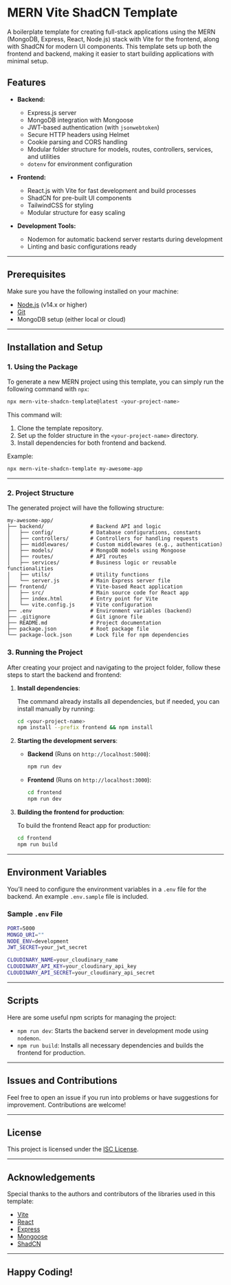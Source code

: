 
# MERN Vite ShadCN Template

A boilerplate template for creating full-stack applications using the MERN (MongoDB, Express, React, Node.js) stack with Vite for the frontend, along with ShadCN for modern UI components. This template sets up both the frontend and backend, making it easier to start building applications with minimal setup.

## Features

- **Backend:**
  - Express.js server
  - MongoDB integration with Mongoose
  - JWT-based authentication (with `jsonwebtoken`)
  - Secure HTTP headers using Helmet
  - Cookie parsing and CORS handling
  - Modular folder structure for models, routes, controllers, services, and utilities
  - `dotenv` for environment configuration

- **Frontend:**
  - React.js with Vite for fast development and build processes
  - ShadCN for pre-built UI components
  - TailwindCSS for styling
  - Modular structure for easy scaling

- **Development Tools:**
  - Nodemon for automatic backend server restarts during development
  - Linting and basic configurations ready

---

## Prerequisites

Make sure you have the following installed on your machine:

- [Node.js](https://nodejs.org/) (v14.x or higher)
- [Git](https://git-scm.com/)
- MongoDB setup (either local or cloud)

---

## Installation and Setup

### 1. Using the Package

To generate a new MERN project using this template, you can simply run the following command with `npx`:

```bash
npx mern-vite-shadcn-template@latest <your-project-name>
```

This command will:
1. Clone the template repository.
2. Set up the folder structure in the `<your-project-name>` directory.
3. Install dependencies for both frontend and backend.

Example:

```bash
npx mern-vite-shadcn-template my-awesome-app
```

---

### 2. Project Structure

The generated project will have the following structure:

```
my-awesome-app/
├── backend/               # Backend API and logic
│   ├── config/            # Database configurations, constants
│   ├── controllers/       # Controllers for handling requests
│   ├── middlewares/       # Custom middlewares (e.g., authentication)
│   ├── models/            # MongoDB models using Mongoose
│   ├── routes/            # API routes
│   ├── services/          # Business logic or reusable functionalities
│   ├── utils/             # Utility functions
│   └── server.js          # Main Express server file
├── frontend/              # Vite-based React application
│   ├── src/               # Main source code for React app
│   ├── index.html         # Entry point for Vite
│   └── vite.config.js     # Vite configuration
├── .env                   # Environment variables (backend)
├── .gitignore             # Git ignore file
├── README.md              # Project documentation
├── package.json           # Root package file
└── package-lock.json      # Lock file for npm dependencies
```

### 3. Running the Project

After creating your project and navigating to the project folder, follow these steps to start the backend and frontend:

1. **Install dependencies**:

   The command already installs all dependencies, but if needed, you can install manually by running:

   ```bash
   cd <your-project-name>
   npm install --prefix frontend && npm install
   ```

2. **Starting the development servers**:

   - **Backend** (Runs on `http://localhost:5000`):

     ```bash
     npm run dev
     ```

   - **Frontend** (Runs on `http://localhost:3000`):

     ```bash
     cd frontend
     npm run dev
     ```

3. **Building the frontend for production**:

   To build the frontend React app for production:

   ```bash
   cd frontend
   npm run build
   ```

---

## Environment Variables

You’ll need to configure the environment variables in a `.env` file for the backend. An example `.env.sample` file is included.
  
### Sample `.env` File

```bash
PORT=5000
MONGO_URI=""
NODE_ENV=development
JWT_SECRET=your_jwt_secret

CLOUDINARY_NAME=your_cloudinary_name
CLOUDINARY_API_KEY=your_cloudinary_api_key
CLOUDINARY_API_SECRET=your_cloudinary_api_secret
```

---

## Scripts

Here are some useful npm scripts for managing the project:

- `npm run dev`: Starts the backend server in development mode using `nodemon`.
- `npm run build`: Installs all necessary dependencies and builds the frontend for production.

---

## Issues and Contributions

Feel free to open an issue if you run into problems or have suggestions for improvement. Contributions are welcome!

---

## License

This project is licensed under the [ISC License](./LICENSE).

---

## Acknowledgements

Special thanks to the authors and contributors of the libraries used in this template:

- [Vite](https://vitejs.dev/)
- [React](https://reactjs.org/)
- [Express](https://expressjs.com/)
- [Mongoose](https://mongoosejs.com/)
- [ShadCN](https://shadcn.dev/)

---

## Happy Coding!

